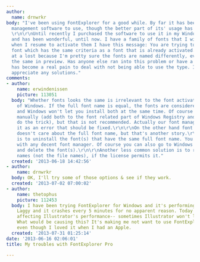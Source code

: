 ```yaml
---
author:
  name: drnwrkr
body: "I've been using FontExplorer for a good while. By far it has been my favorite
  management software to use, though the better part of its' usage has been on Mac.
  \r\n\r\nUntil recently I purchased the software to use it in my Windows environment
  and has been wonderful, until now. I have a family of fonts that I wish to use but
  when I resume to activate them I have this message: You are trying to activate a
  font which has the same criteria as a font that is already activated....\r\n\r\nI'm
  at a lost because I'm pretty sure the fonts are named differently, even don't look
  the same in preview. Has anyone else ran into this problem or have a solution? This
  has become a real pain to deal with not being able to use the type. I would greatly
  appreciate any solutions."
comments:
- author:
    name: erwindenissen
    picture: 113051
  body: "Whether fonts looks the same is irrelevant to the font activation mechanism
    of Windows. If the full font name is equal, the fonts are considered identical
    and Windows won't let you install both at the same time. Of course it can be done
    manually (add both to the font related part of Windows Registry and reboot will
    do the trick), but that is not recommended. Actually our font manager will classify
    it as an error that should be fixed.\r\n\r\nOn the other hand font selection usually
    doesn't care about the full font name, but that's another story.\r\n\r\nThe solution
    is to uninstall the font(s) that have the same full font name. You can do this
    with any decent font manager. Of course you can also go to Windows fonts folder,
    and delete the font(s).\r\n\r\nAnother less common solution is to rename the font
    names (not the file names), if the license permits it."
  created: '2013-06-18 14:42:56'
- author:
    name: drnwrkr
  body: OK, I'll try some of those options & see if they work.
  created: '2013-07-02 07:00:02'
- author:
    name: thetophus
    picture: 112453
  body: I have been trying FontExplorer for Windows and it's performing terribly.
    Laggy and it crashes every 5 minutes for no apparent reason. Today it started
    affecting Illustrator's performance-- sometimes Illustrator won't load at all.
    What would be causing this? It's making me not want to use FontExplorer any more,
    even though I loved it when I had an Apple.
  created: '2013-07-31 01:25:14'
date: '2013-06-16 02:06:01'
title: My troubles with FontExplorer Pro

---
```

